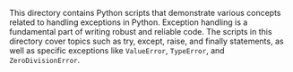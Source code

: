 This directory contains Python scripts that demonstrate various concepts related to handling exceptions in Python. Exception handling is a fundamental part of writing robust and reliable code. The scripts in this directory cover topics such as try, except, raise, and finally statements, as well as specific exceptions like `ValueError`, `TypeError`, and `ZeroDivisionError`.
